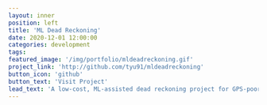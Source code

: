 ```yaml
---
layout: inner
position: left
title: 'ML Dead Reckoning'
date: 2020-12-01 12:00:00
categories: development
tags: 
featured_image: '/img/portfolio/mldeadreckoning.gif'
project_link: 'http://github.com/tyu91/mldeadreckoning'
button_icon: 'github'
button_text: 'Visit Project'
lead_text: 'A low-cost, ML-assisted dead reckoning project for GPS-poor environments.'
---
```


